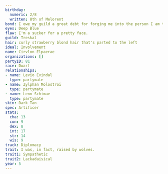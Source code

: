 ```yaml
---
birthday:
  numeric: 2/8
  written: 8th of Melorent
bond: I owe my guild a great debt for forging me into the person I am today.
eyes: Deep Blue
flaw: I'm a sucker for a pretty face.
guild: Treskal
hair: curly strawberry blond hair that's parted to the left
ideal: Involvement
name: Cirvlon Elpaerae
organizations: []
partyID: 81
race: Dwarf
relationships:
- name: Levio Evindal
  type: partymate
- name: Zylphan Molostroi
  type: partymate
- name: Lenn Schimae
  type: partymate
skin: Dark Tan
spec: Artificer
stats:
  cha: 13
  con: 9
  dex: 8
  int: 17
  str: 14
  wis: 9
track: Diplomacy
trait: I was, in fact, raised by wolves.
trait1: Sympathetic
trait2: Lackadaisical
year: 5
---
```

